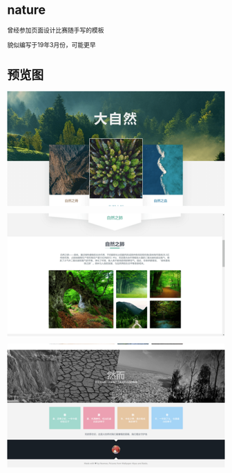 # nature
曾经参加页面设计比赛随手写的模板

貌似编写于19年3月份，可能更早

# 预览图

![image-20201105151817103](cover\image-20201105151817103.png)

![image-20201105151834620](cover\image-20201105151834620.png)

![image-20201105151849608](cover\image-20201105151849608.png)